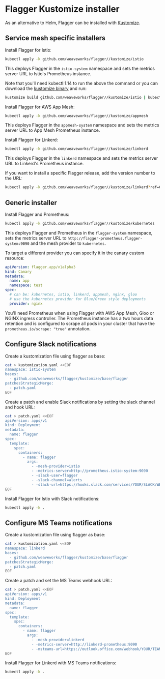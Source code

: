 # Flagger Kustomize installer

As an alternative to Helm, Flagger can be installed with [Kustomize](https://kustomize.io/).

## Service mesh specific installers

Install Flagger for Istio:

```bash
kubectl apply -k github.com/weaveworks/flagger//kustomize/istio
```

This deploys Flagger in the `istio-system` namespace and sets the metrics server URL to Istio's Prometheus instance.

Note that you'll need kubectl 1.14 to run the above the command or you can download the
[kustomize binary](https://github.com/kubernetes-sigs/kustomize/releases) and run:

```bash
kustomize build github.com/weaveworks/flagger//kustomize/istio | kubectl apply -f -
```

Install Flagger for AWS App Mesh:

```bash
kubectl apply -k github.com/weaveworks/flagger//kustomize/appmesh
```

This deploys Flagger in the `appmesh-system` namespace and sets the metrics server URL to App Mesh Prometheus instance.

Install Flagger for Linkerd:

```bash
kubectl apply -k github.com/weaveworks/flagger//kustomize/linkerd
```

This deploys Flagger in the `linkerd` namespace and sets the metrics server URL to Linkerd's Prometheus instance.

If you want to install a specific Flagger release, add the version number to the URL:

```bash
kubectl apply -k github.com/weaveworks/flagger//kustomize/linkerd?ref=0.18.0
```

## Generic installer

Install Flagger and Prometheus:

```bash
kubectl apply -k github.com/weaveworks/flagger//kustomize/kubernetes
```

This deploys Flagger and Prometheus in the `flagger-system` namespace,
sets the metrics server URL to `http://flagger-prometheus.flagger-system:9090` and the mesh provider to `kubernetes`.

To target a different provider you can specify it in the canary custom resource:

```yaml
apiVersion: flagger.app/v1alpha3
kind: Canary
metadata:
  name: app
  namespace: test
spec:
  # can be: kubernetes, istio, linkerd, appmesh, nginx, gloo
  # use the kubernetes provider for Blue/Green style deployments
  provider: nginx
```

You'll need Prometheus when using Flagger with AWS App Mesh, Gloo or NGINX ingress controller.
The Prometheus instance has a two hours data retention and is configured to scrape all pods in your cluster that
have the `prometheus.io/scrape: "true"` annotation.

## Configure Slack notifications

Create a kustomization file using flagger as base:

```bash
cat > kustomization.yaml <<EOF
namespace: istio-system
bases:
  - github.com/weaveworks/flagger/kustomize/base/flagger
patchesStrategicMerge:
  - patch.yaml
EOF
```

Create a patch and enable Slack notifications by setting the slack channel and hook URL:

```bash
cat > patch.yaml <<EOF
apiVersion: apps/v1
kind: Deployment
metadata:
  name: flagger
spec:
  template:
    spec:
      containers:
        - name: flagger
          args:
            - -mesh-provider=istio
            - -metrics-server=http://prometheus.istio-system:9090
            - -slack-user=flagger
            - -slack-channel=alerts
            - -slack-url=https://hooks.slack.com/services/YOUR/SLACK/WEBHOOK
EOF
```

Install Flagger for Istio with Slack notifications:

```bash
kubectl apply -k .
```

## Configure MS Teams notifications

Create a kustomization file using flagger as base:

```bash
cat > kustomization.yaml <<EOF
namespace: linkerd
bases:
  - github.com/weaveworks/flagger/kustomize/base/flagger
patchesStrategicMerge:
  - patch.yaml
EOF
```

Create a patch and set the MS Teams webhook URL:

```bash
cat > patch.yaml <<EOF
apiVersion: apps/v1
kind: Deployment
metadata:
  name: flagger
spec:
  template:
    spec:
      containers:
        - name: flagger
          args:
            - -mesh-provider=linkerd
            - -metrics-server=http://linkerd-prometheus:9090
            - -msteams-url=https://outlook.office.com/webhook/YOUR/TEAMS/WEBHOOK
EOF
```

Install Flagger for Linkerd with MS Teams notifications:

```bash
kubectl apply -k .
```